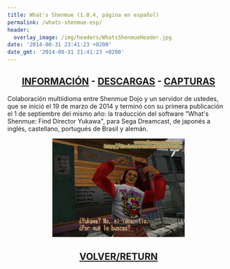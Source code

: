 ```yaml
---
title: What's Shenmue (1.0.4, página en español)
permalink: /whats-shenmue-esp/
header:
  overlay_image: /img/headers/WhatsShenmueHeader.jpg
date: '2014-08-31 23:41:23 +0200'
date_gmt: '2014-08-31 21:41:23 +0200'
---
```

<h2 style="text-align: center;"><strong><a href="/whats-shenmue-esp/informacion/">INFORMACIÓN</a> - <a href="/whats-shenmue-esp/descargar/">DESCARGAS</a> - <a href="/whats-shenmue-esp/capturas/">CAPTURAS</a></strong></h2>

Colaboración multiidioma entre Shenmue Dojo y un servidor de ustedes, que se inició 
el 19 de marzo de 2014 y terminó con su primera publicación el 1 de septiembre del 
mismo año: la traducción del software "What's Shenmue: Find Director Yukawa", para 
Sega Dreamcast, de japonés a inglés, castellano, portugués de Brasil y alemán.

<center><img src="/img/2014/08/WhatsShenmueES-03.jpg" width="300" height="223" />

<h2 style="text-align: center;"><strong><a href="/whats-shenmue/">VOLVER/RETURN</a></strong></h2>
